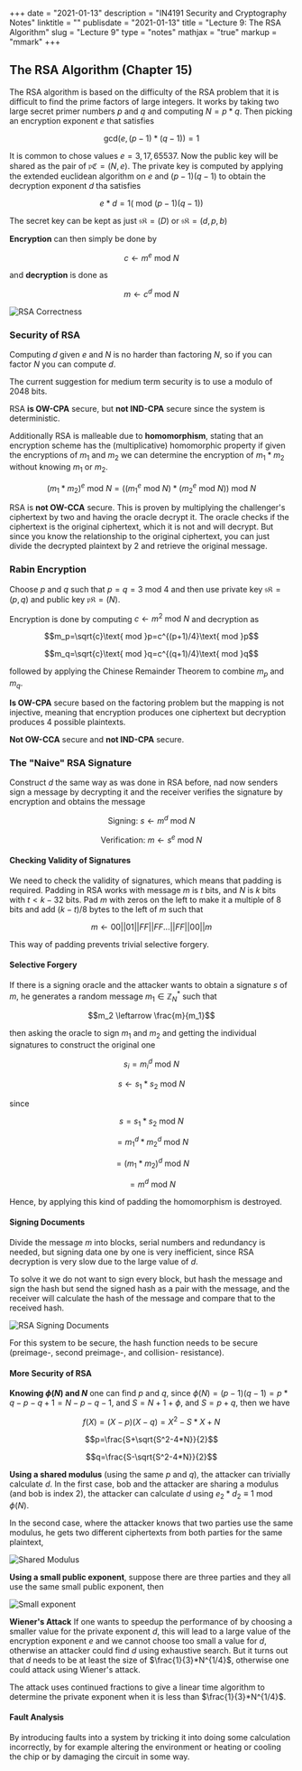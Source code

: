 +++
date = "2021-01-13"
description = "IN4191 Security and Cryptography Notes"
linktitle = ""
publisdate = "2021-01-13"
title = "Lecture 9: The RSA Algorithm"
slug = "Lecture 9"
type = "notes"
mathjax = "true"
markup = "mmark"
+++

## The RSA Algorithm (Chapter 15)

The RSA algorithm is based on the difficulty of the RSA problem that it is difficult to find the prime factors of large integers. It works by taking two large secret primer numbers $p$ and $q$ and computing $N=p*q$. Then picking an encryption exponent $e$ that satisfies

$$\text{gcd}(e,(p-1)*(q-1))=1$$

It is common to chose values $e=3,17,65537$. Now the public key will be shared as the pair of $\mathfrak{pC}=(N,e)$. The private key is computed by applying the extended euclidean algorithm on $e$ and $(p-1)(q-1)$ to obtain the decryption exponent $d$ tha satisfies

$$e*d=1(\text{ mod }(p-1)(q-1))$$

The secret key can be kept as just $\mathfrak{sK}=(D)$ or $\mathfrak{sK}=(d,p,b)$

**Encryption** can then simply be done by

$$c\leftarrow m^e\text{ mod }N$$

and **decryption** is done as

$$m\leftarrow c^d\text{ mod }N$$

![RSA Correctness](/images/IN4191/RSA-Proof.png)

### Security of RSA

Computing $d$ given $e$ and $N$ is no harder than factoring $N$, so if you can factor $N$ you can compute $d$.

The current suggestion for medium term security is to use a modulo of 2048 bits.

RSA **is OW-CPA** secure, but **not IND-CPA** secure since the system is deterministic.

Additionally RSA is malleable due to **homomorphism**, stating that an encryption scheme has the (multiplicative) homomorphic property if given the encryptions of $m_1$ and $m_2$ we can determine the encryption of $m_1*m_2$ without knowing $m_1$ or $m_2$.

$$(m_1*m_2)^e\text{ mod }N=((m_1\text{}^e\text{ mod }N)*(m_2\text{}^e\text{ mod }N)) \text{ mod }N$$

RSA is **not OW-CCA** secure. This is proven by multiplying the challenger's ciphertext by two and having the oracle decrypt it. The oracle checks if the ciphertext is the original ciphertext, which it is not and will decrypt. But since you know the relationship to the original ciphertext, you can just divide the decrypted plaintext by 2 and retrieve the original message.

### Rabin Encryption

Choose $p$ and $q$ such that $p=q=3\text{ mod }4$ and then use private key $\mathfrak{sK}=(p,q)$ and public key $\mathfrak{pK}=(N)$.

Encryption is done by computing $c\leftarrow m^2 \text{ mod } N$ and decryption as

$$m_p=\sqrt{c}\text{ mod }p=c^{(p+1)/4}\text{ mod }p$$

$$m_q=\sqrt{c}\text{ mod }q=c^{(q+1)/4}\text{ mod }q$$

followed by applying the Chinese Remainder Theorem to combine $m_p$ and $m_q$.

**Is OW-CPA** secure based on the factoring problem but the mapping is not injective, meaning that encryption produces one ciphertext but decryption produces 4 possible plaintexts.

**Not OW-CCA** secure and **not IND-CPA** secure.

### The "Naive" RSA Signature

Construct $d$ the same way as was done in RSA before, nad now senders sign a message by decrypting it and the receiver verifies the signature by encryption and obtains the message

$$\text{Signing: }s\leftarrow m^d\text{ mod }N$$

$$\text{Verification: }m\leftarrow s^e\text{ mod }N$$

#### Checking Validity of Signatures

We need to check the validity of signatures, which means that padding is required. Padding in RSA works with message $m$ is $t$ bits, and $N$ is $k$ bits with $t<k-32$ bits. Pad $m$ with zeros on the left to make it a multiple of 8 bits and add $(k-t)/8$ bytes to the left of $m$ such that

$$m\leftarrow 00||01||FF||FF ...||FF||00||m$$

This way of padding prevents trivial selective forgery.

#### Selective Forgery

If there is a signing oracle and the attacker wants to obtain a signature $s$ of $m$, he generates a random message $m_1\in \mathbb{Z}_N^*$ such that

$$m_2 \leftarrow \frac{m}{m_1}$$

then asking the oracle to sign $m_1$ and $m_2$ and getting the individual signatures to construct the original one

$$s_i=m_i^d\text{ mod } N$$

$$s\leftarrow s_1*s_2\text{ mod }N$$

since

$$s=s_1*s_2\text{ mod }N$$

$$=m_1^d*m_2^d\text{ mod }N$$

$$=(m_1*m_2)^d\text{ mod }N$$

$$=m^d\text{ mod } N$$

Hence, by applying this kind of padding the homomorphism is destroyed.

#### Signing Documents

Divide the message $m$ into blocks, serial numbers and redundancy is needed, but signing data one by one is very inefficient, since RSA decryption is very slow due to the large value of $d$.

To solve it we do not want to sign every block, but hash the message and sign the hash but send the signed hash as a pair with the message, and the receiver will calculate the hash of the message and compare that to the received hash.

![RSA Signing Documents](/images/IN4191/RSA-Sign_Docs.png)

For this system to be secure, the hash function needs to be secure (preimage-, second preimage-, and collision- resistance).

#### More Security of RSA

**Knowing $\phi(N)$ and $N$** one can find $p$ and $q$, since $\phi(N)=(p-1)(q-1)=p*q-p-q+1=N-p-q-1$, and $S=N+1+\phi$, and $S=p+q$, then we have

$$f(X)=(X-p)(X-q)=X^2-S*X+N$$

$$p=\frac{S+\sqrt{S^2-4*N}}{2}$$

$$q=\frac{S-\sqrt{S^2-4*N}}{2}$$

**Using a shared modulus** (using the same $p$ and $q$), the attacker can trivially calculate $d$. In the first case, bob and the attacker are sharing a modulus (and bob is index 2), the attacker can calculate $d$ using $e_2*d_2\equiv 1\text{ mod }\phi(N)$.

In the second case, where the attacker knows that two parties use the same modulus, he gets two different ciphertexts from both parties for the same plaintext,

![Shared Modulus](/images/IN4191/RSA-Shared-Modulus.png)

**Using a small public exponent**, suppose there are three parties and they all use the same small public exponent, then

![Small exponent](/images/IN4191/RSA-Small_EXP.png)

**Wiener's Attack** If one wants to speedup the performance of by choosing a smaller value for the private exponent $d$, this will lead to a large value of the encryption exponent $e$ and we cannot choose too small a value for $d$, otherwise an attacker could find $d$ using exhaustive search. But it turns out that $d$ needs to be at least the size of $\frac{1}{3}*N^{1/4}$, otherwise one could attack using Wiener's attack.

The attack uses continued fractions to give a linear time algorithm to determine the private exponent when it is less than $\frac{1}{3}*N^{1/4}$.

#### Fault Analysis

By introducing faults into a system by tricking it into doing some calculation incorrectly, by for example altering the environment or heating or cooling the chip or by damaging the circuit in some way.
